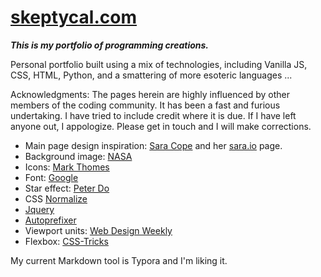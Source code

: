 # [skeptycal.com](http://www.skeptycal.com)

**_This is my portfolio of programming creations._**

Personal portfolio built using a mix of technologies, including Vanilla JS, CSS, HTML, Python, and a smattering of more esoteric languages ...


Acknowledgments: The pages herein are highly influenced by other members of the coding community. It has been a fast and furious undertaking. I have tried to include credit where it is due. If I have left anyone out, I appologize. Please get in touch and I will make corrections.

- Main page design inspiration: [Sara Cope](https://github.com/saracope) and her [sara.io](http://sara.io/) page.
- Background image: [NASA](https://images.nasa.gov/#/details-PIA08093.html)
- Icons: [Mark Thomes](https://codepen.io/WithAnEs/pen/fFlnL)
- Font: [Google](https://fonts.google.com/specimen/Muli?selection.family=Muli:200,300,900)
- Star effect: [Peter Do](https://codepen.io/mrtuanphong/details/PqKxXd#forks)
- CSS  [Normalize](https://necolas.github.io/normalize.css/)
- [Jquery](https://jquery.com/)
- [Autoprefixer](https://autoprefixer.github.io/)
- Viewport units: [Web Design Weekly](https://web-design-weekly.com/2014/11/18/viewport-units-vw-vh-vmin-vmax/)
- Flexbox: [CSS-Tricks](https://css-tricks.com/snippets/css/a-guide-to-flexbox/)

My current Markdown tool is Typora and I'm liking it.
